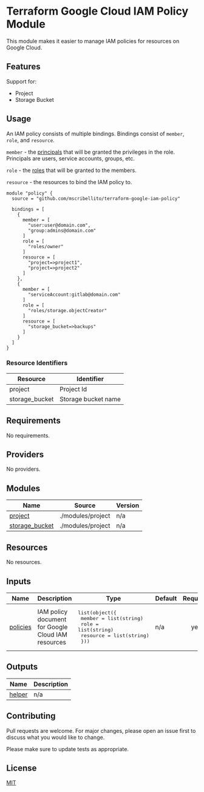 # Terraform Google Cloud IAM Policy Module

This module makes it easier to manage IAM policies for resources on Google Cloud.

## Features

Support for:

- Project
- Storage Bucket

## Usage

An IAM policy consists of multiple bindings. Bindings consist of `member`, `role`, and `resource`.

`member` - the [principals](https://cloud.google.com/iam/docs/principal-identifiers) that will be granted the privileges in the role. Principals are users, service accounts, groups, etc.

`role` - the [roles](https://cloud.google.com/iam/docs/understanding-roles) that will be granted to the members.

`resource` - the resources to bind the IAM policy to.

```hcl
module "policy" {
  source = "github.com/mscribellito/terraform-google-iam-policy"

  bindings = [
    {
      member = [
        "user:user@domain.com",
        "group:admins@domain.com"
      ]
      role = [
        "roles/owner"
      ]
      resource = [
        "project=>project1",
        "project=>project2"
      ]
    },
    {
      member = [
        "serviceAccount:gitlab@domain.com"
      ]
      role = [
        "roles/storage.objectCreator"
      ]
      resource = [
        "storage_bucket=>backups"
      ]
    }
  ]
}
```

### Resource Identifiers

| Resource | Identifier |
| -------- | ---------- |
| project | Project Id |
| storage_bucket | Storage bucket name |

<!-- BEGIN_TF_DOCS -->
## Requirements

No requirements.

## Providers

No providers.

## Modules

| Name | Source | Version |
|------|--------|---------|
| <a name="module_project"></a> [project](#module\_project) | ./modules/project | n/a |
| <a name="module_storage_bucket"></a> [storage\_bucket](#module\_storage\_bucket) | ./modules/project | n/a |

## Resources

No resources.

## Inputs

| Name | Description | Type | Default | Required |
|------|-------------|------|---------|:--------:|
| <a name="input_policies"></a> [policies](#input\_policies) | IAM policy document for Google Cloud IAM resources | <pre>list(object({<br>    member   = list(string)<br>    role     = list(string)<br>    resource = list(string)<br>  }))</pre> | n/a | yes |

## Outputs

| Name | Description |
|------|-------------|
| <a name="output_helper"></a> [helper](#output\_helper) | n/a |
<!-- END_TF_DOCS -->

## Contributing

Pull requests are welcome. For major changes, please open an issue first
to discuss what you would like to change.

Please make sure to update tests as appropriate.

## License

[MIT](https://choosealicense.com/licenses/mit/)
